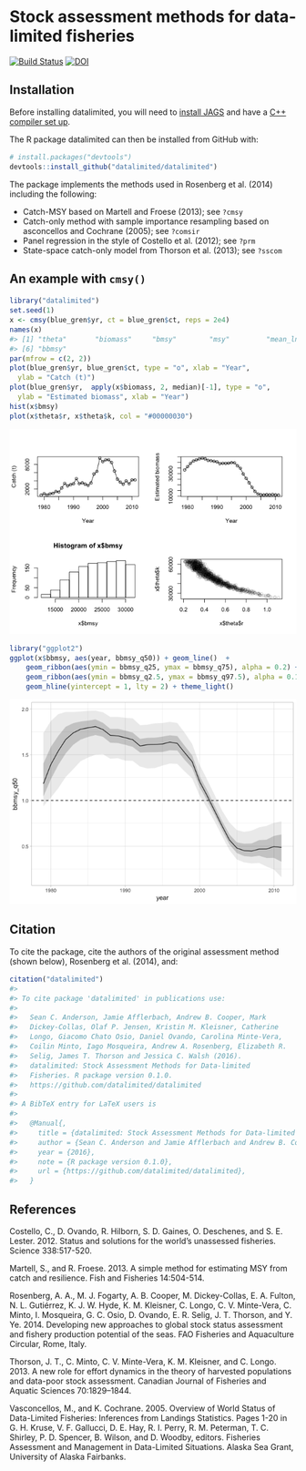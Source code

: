
<!-- README.md is generated from README.Rmd. Please edit that file -->
Stock assessment methods for data-limited fisheries
===================================================

[![Build Status](https://magnum.travis-ci.com/datalimited/datalimited.svg?token=QExyQi6ySw3SZD4gggYN&branch=master)](https://magnum.travis-ci.com/datalimited/datalimited) [![DOI](https://zenodo.org/badge/32663566.svg)](https://zenodo.org/badge/latestdoi/32663566)

Installation
------------

Before installing datalimited, you will need to [install JAGS](http://mcmc-jags.sourceforge.net) and have a [C++ compiler set up](https://support.rstudio.com/hc/en-us/articles/200486498-Package-Development-Prerequisites).

The R package datalimited can then be installed from GitHub with:

``` r
# install.packages("devtools")
devtools::install_github("datalimited/datalimited")
```

The package implements the methods used in Rosenberg et al. (2014) including the following:

-   Catch-MSY based on Martell and Froese (2013); see `?cmsy`
-   Catch-only method with sample importance resampling based on asconcellos and Cochrane (2005); see `?comsir`
-   Panel regression in the style of Costello et al. (2012); see `?prm`
-   State-space catch-only model from Thorson et al. (2013); see `?sscom`

An example with `cmsy()`
------------------------

``` r
library("datalimited")
set.seed(1)
x <- cmsy(blue_gren$yr, ct = blue_gren$ct, reps = 2e4)
names(x)
#> [1] "theta"       "biomass"     "bmsy"        "msy"         "mean_ln_msy"
#> [6] "bbmsy"
par(mfrow = c(2, 2))
plot(blue_gren$yr, blue_gren$ct, type = "o", xlab = "Year", 
  ylab = "Catch (t)")
plot(blue_gren$yr,  apply(x$biomass, 2, median)[-1], type = "o",
  ylab = "Estimated biomass", xlab = "Year")
hist(x$bmsy)
plot(x$theta$r, x$theta$k, col = "#00000030")
```

![](README-figs/cmsy-1.png)

``` r
library("ggplot2")
ggplot(x$bbmsy, aes(year, bbmsy_q50)) + geom_line()  +
    geom_ribbon(aes(ymin = bbmsy_q25, ymax = bbmsy_q75), alpha = 0.2) +
    geom_ribbon(aes(ymin = bbmsy_q2.5, ymax = bbmsy_q97.5), alpha = 0.1) +
    geom_hline(yintercept = 1, lty = 2) + theme_light()
```

![](README-figs/cmsy-2.png)

Citation
--------

To cite the package, cite the authors of the original assessment method (shown below), Rosenberg et al. (2014), and:

``` r
citation("datalimited")
#> 
#> To cite package 'datalimited' in publications use:
#> 
#>   Sean C. Anderson, Jamie Afflerbach, Andrew B. Cooper, Mark
#>   Dickey-Collas, Olaf P. Jensen, Kristin M. Kleisner, Catherine
#>   Longo, Giacomo Chato Osio, Daniel Ovando, Carolina Minte-Vera,
#>   Coilin Minto, Iago Mosqueira, Andrew A. Rosenberg, Elizabeth R.
#>   Selig, James T. Thorson and Jessica C. Walsh (2016).
#>   datalimited: Stock Assessment Methods for Data-limited
#>   Fisheries. R package version 0.1.0.
#>   https://github.com/datalimited/datalimited
#> 
#> A BibTeX entry for LaTeX users is
#> 
#>   @Manual{,
#>     title = {datalimited: Stock Assessment Methods for Data-limited Fisheries},
#>     author = {Sean C. Anderson and Jamie Afflerbach and Andrew B. Cooper and Mark Dickey-Collas and Olaf P. Jensen and Kristin M. Kleisner and Catherine Longo and Giacomo Chato Osio and Daniel Ovando and Carolina Minte-Vera and Coilin Minto and Iago Mosqueira and Andrew A. Rosenberg and Elizabeth R. Selig and James T. Thorson and Jessica C. Walsh},
#>     year = {2016},
#>     note = {R package version 0.1.0},
#>     url = {https://github.com/datalimited/datalimited},
#>   }
```

References
----------

Costello, C., D. Ovando, R. Hilborn, S. D. Gaines, O. Deschenes, and S. E. Lester. 2012. Status and solutions for the world’s unassessed fisheries. Science 338:517-520.

Martell, S., and R. Froese. 2013. A simple method for estimating MSY from catch and resilience. Fish and Fisheries 14:504-514.

Rosenberg, A. A., M. J. Fogarty, A. B. Cooper, M. Dickey-Collas, E. A. Fulton, N. L. Gutiérrez, K. J. W. Hyde, K. M. Kleisner, C. Longo, C. V. Minte-Vera, C. Minto, I. Mosqueira, G. C. Osio, D. Ovando, E. R. Selig, J. T. Thorson, and Y. Ye. 2014. Developing new approaches to global stock status assessment and fishery production potential of the seas. FAO Fisheries and Aquaculture Circular, Rome, Italy.

Thorson, J. T., C. Minto, C. V. Minte-Vera, K. M. Kleisner, and C. Longo. 2013. A new role for effort dynamics in the theory of harvested populations and data-poor stock assessment. Canadian Journal of Fisheries and Aquatic Sciences 70:1829–1844.

Vasconcellos, M., and K. Cochrane. 2005. Overview of World Status of Data-Limited Fisheries: Inferences from Landings Statistics. Pages 1-20 in G. H. Kruse, V. F. Gallucci, D. E. Hay, R. I. Perry, R. M. Peterman, T. C. Shirley, P. D. Spencer, B. Wilson, and D. Woodby, editors. Fisheries Assessment and Management in Data-Limited Situations. Alaska Sea Grant, University of Alaska Fairbanks.
